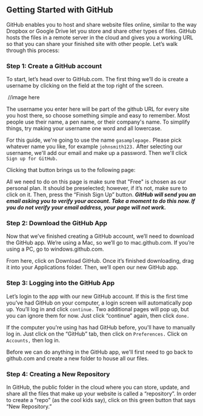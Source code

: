 ## Getting Started with GitHub

GitHub enables you to host and share website files online, similar to the way Dropbox or Google Drive let you store and share other types of files. GitHub hosts the files in a remote server in the cloud and gives you a working URL so that you can share your finished site with other people.
Let’s walk through this process:

### Step 1: Create a GitHub account
To start, let’s head over to GitHub.com. The first thing we’ll do is create a username by clicking on the field at the top right of the screen.

![]() //image here

The username you enter here will be part of the github URL for every site you host there, so choose something simple and easy to remember. Most people use their name, a pen name, or their company's name. To simplify things, try making your username one word and all lowercase.

For this guide, we're going to use the name `gasamplepage.` Please pick whatever name you like, for example `johnsmith123.` After selecting our username, we'll add our email and make up a password. Then we'll click `Sign up for GitHub.`

Clicking that button brings us to the following page:



All we need to do on this page is make sure that "Free" is chosen as our personal plan. It should be pre­selected; however, if it’s not, make sure to click on it. Then, press the “Finish Sign Up” button.
***GitHub will send you an email asking you to verify your account. Take a moment to do this now. I​f you do not verify your email address, your page will not work.​***

### Step 2: Download the GitHub App
Now that we’ve finished creating a GitHub account, we’ll need to download the GitHub app. We’re using a Mac, so we’ll go to m​ac.github.com.​ If you’re using a PC, go to windows.github.com.


From here, click on Download GitHub. Once it’s finished downloading, drag it into your Applications folder. Then, we’ll open our new GitHub app.

### Step 3: Logging into the GitHub App
Let’s login to the app with our new GitHub account. If this is the first time you’ve had GitHub on your computer, a login screen will automatically pop up. You’ll log in and click `continue.` Two additional pages will pop up, but you can ignore them for now. Just click “continue” again, then click `done.`

If the computer you're using has had GitHub before, you'll have to manually log in. Just click on the “GitHub” tab, then click on `Preferences.` Click on `Accounts,` then log in.

Before we can do anything in the GitHub app, we'll first need to go back to github.com and create a new folder to house all our files.


### Step 4: Creating a New Repository
In GitHub, the public folder in the cloud where you can store, update, and share all the files that make up your website is called a “repository”. In order to create a “repo” (as the cool kids say), click on this green button that says “New Repository.”
